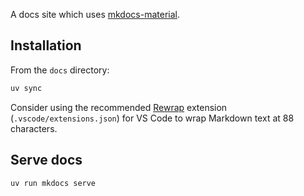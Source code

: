 A docs site which uses [mkdocs-material](https://squidfunk.github.io/mkdocs-material/).

## Installation

From the `docs` directory:

```bash
uv sync
```

Consider using the recommended [Rewrap](https://stkb.github.io/Rewrap/) extension
(`.vscode/extensions.json`) for VS Code to wrap Markdown text at 88 characters.

## Serve docs

```bash
uv run mkdocs serve
```
